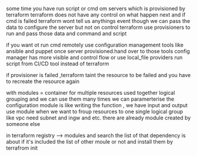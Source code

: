 some time you have run script or cmd om servers which is provisioned by terraform 
 terraform does not have any control on what happen next and if cmd is failed terraform wont tell us anythings 
 event though we can pass the data to configure the server but not on control 
 terraform use provisioners to run and pass those data and command and script

if you want ot run cmd remotely use configuration management tools like ansible and puppet
once server provisioned.hand over to those tools
config manager has more visible and control flow
or use local_file providers
run script from CI/CD tool instead of terraform 

if provisioner is failed ,terraform taint the resource to be failed and you have to recreate the resource again


with modules = container for multiple resources used together
logical grouping and we can use them many times
we can paramerterise the configuration 
module is like writing the function , we have input and output 
use module when we want to froup resources to one single logical group 
like vpc need subnet and ingw and etc.
there are already module created by someone else 

in terraform registry --> modules and search the list of that
dependency is about if it's included the list of other moule or not and install them by terrafrom init
  